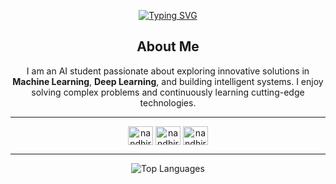 <p align="center">
    <a href="https://github.com/nandhiraja">
        <img src="https://readme-typing-svg.demolab.com?font=Montserrat&size=30&duration=3000&pause=500&color=36BCF7&center=true&width=500&lines=Hello,+I'm+Nandhiraja;AI+Enthusiast+and+Data+Scientist" alt="Typing SVG"/>
    </a>
</p>


<h2 align="center">About Me</h2>
<p align="center">I am an AI student passionate about exploring innovative solutions in <strong>Machine Learning</strong>, <strong>Deep Learning</strong>, and building intelligent systems. I enjoy solving complex problems and continuously learning cutting-edge technologies.</p>

---

<p align="center">
<a href="https://linkedin.com/in/nandhiraja-k-034501247" target="blank"><img align="center" src="https://raw.githubusercontent.com/rahuldkjain/github-profile-readme-generator/master/src/images/icons/Social/linked-in-alt.svg" alt="nandhirajak" height="30" width="40" /></a>
<a href="https://kaggle.com/nandhirajak" target="blank"><img align="center" src="https://raw.githubusercontent.com/rahuldkjain/github-profile-readme-generator/master/src/images/icons/Social/kaggle.svg" alt="nandhirajak" height="30" width="40" /></a>
<a href="mailto:nandhiraja16@gmail.com" target="blank">
    <img align="center" src="https://img.icons8.com/fluency/48/000000/gmail-new.png" alt="nandhiraja16@gmail.com" height="30" width="40" />
</a>
</p>




---


<p align="center">
    <img src="https://github-readme-stats.vercel.app/api/top-langs?username=nandhiraja&show_icons=true&locale=en&layout=compact&theme=tokyonight" alt="Top Languages"/>
</p>
